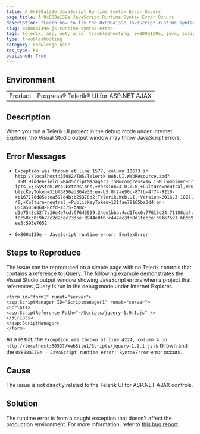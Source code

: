 ```yaml
---
title: A 0x800a139e JavaScript Runtime Syntax Error Occurs
page_title: A 0x800a139e JavaScript Runtime Syntax Error Occurs
description: "Learn how to fix the 0x800a139e JavaScript runtime syntax error when working with Telerik UI for ASP.NET AJAX."
slug: 0x800a139e-js-runtime-syntax-error
tags: telerik, asp, net, ajax, troubleshooting, 0x800a139e, java, script, runtime, synatx, error, occurs
type: troubleshooting
category: knowledge-base
res_type: kb
published: True
---
```


## Environment

<table>
	<tbody>
		<tr>
			<td>Product</td>
			<td>Progress® Telerik® UI for ASP.NET AJAX</td>
		</tr>
	</tbody>
</table>

## Description

When you run a Telerik UI project in the debug mode under Internet Explorer, the Visual Studio output window may throw JavaScript errors.

## Error Messages

* `Exception was thrown at line 1577, column 10673 in http://localhost:55082/TWS/Telerik.Web.UI.WebResource.axd?_TSM_HiddenField_=RadScriptManager1_TSM&compress=1&_TSM_CombinedScripts_=;;System.Web.Extensions,+Version=4.0.0.0,+Culture=neutral,+PublicKeyToken=31bf3856ad364e35:en-US:0f2ae90c-87fb-4f74-9210-4b167170d85e:ea597d4b:b25378d2;Telerik.Web.UI,+Version=2016.3.1027.40,+Culture=neutral,+PublicKeyToken=121fae78165ba3d4:en-US:a5034868-8cfd-4375-ba8c-d3e7543c32f7:16e4e7cd:f7645509:24ee1bba:4cd1fec6:77613e24:71188da4:f0c58c30:9b7cc2d2:ec7335e:d944e0f6:c442ac3f:8d1fecce:69667591:6b6b9ee5:595e7652`

* `0x800a139e - JavaScript runtime error: SyntaxError`

## Steps to Reproduce

The issue can be reproduced on a simple page with no Telerik controls that contains a reference to jQuery. The following example demonstrates the Visual Studio output window showing JavaScript errors when a project that references jQuery is run in the debug mode under Internet Explorer.

````ASP.NET
<form id="form1" runat="server">
<asp:ScriptManager ID="Scriptmanager1" runat="server">
<Scripts>
<asp:ScriptReference Path="~/Scripts/jquery-1.9.1.js" />
</Scripts>
</asp:ScriptManager>
</form>
````

As a result, the `Exception was thrown at line 4224, column 4 in http://localhost:60537/WebSite1/Scripts/jquery-1.9.1.js` is thrown and the `0x800a139e - JavaScript runtime error: SyntaxError` error occurs.

## Cause

The issue is not directly related to the Telerik UI for ASP.NET AJAX controls.

## Solution

The runtime error is from a caught exception that doesn't affect the production environment. For more information, refer to [this bug report](https://bugs.jquery.com/ticket/14123).

